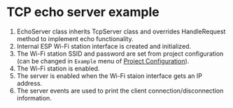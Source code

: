 # TCP echo server example

1. EchoServer class inherits TcpServer class and overrides HandleRequest method to implement echo functionality.
2. Internal ESP Wi-Fi station interface is created and initialized.
3. The Wi-Fi station SSID and password are set from project configuration (can be changed in `Example` menu of [Project Configuration](https://docs.espressif.com/projects/esp-idf/en/latest/esp32/api-reference/kconfig.html)).
4. The Wi-Fi station is enabled.
5. The server is enabled when the Wi-Fi staion interface gets an IP address.
6. The server events are used to print the client connection/disconnection information.
